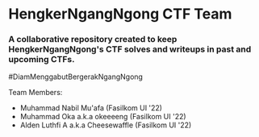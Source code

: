 # HengkerNgangNgong CTF Team
### A collaborative repository created to keep HengkerNgangNgong's CTF solves and writeups in past and upcoming CTFs. 
#DiamMenggabutBergerakNgangNgong

Team Members:
- Muhammad Nabil Mu'afa (Fasilkom UI '22)
- Muhammad Oka a.k.a okeeeeng (Fasilkom UI '22)
- Alden Luthfi A a.k.a Cheesewaffle (Fasilkom UI '22)
